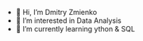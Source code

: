 - 👋 Hi, I’m Dmitry Zmienko
- 👀 I’m interested in Data Analysis 
- 🌱 I’m currently learning ython & SQL
